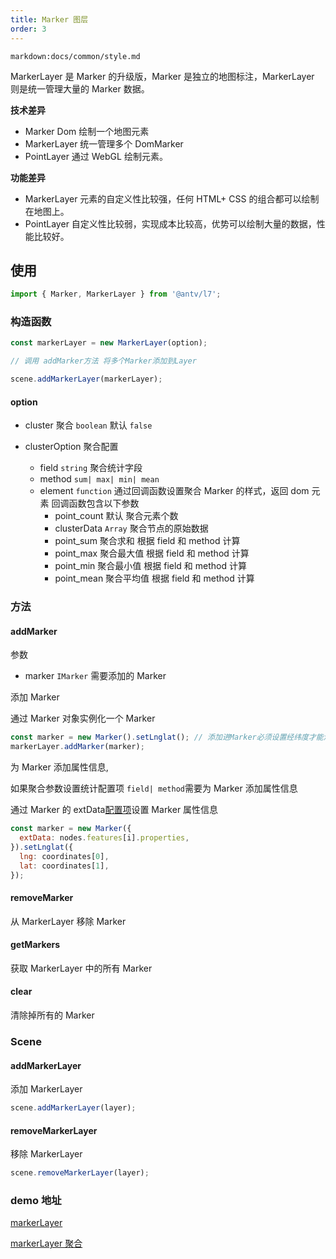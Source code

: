 ```yaml
---
title: Marker 图层
order: 3
---
```


`markdown:docs/common/style.md`

MarkerLayer 是 Marker 的升级版，Marker 是独立的地图标注，MarkerLayer 则是统一管理大量的 Marker 数据。

**技术差异**

- Marker Dom 绘制一个地图元素
- MarkerLayer 统一管理多个 DomMarker
- PointLayer 通过 WebGL 绘制元素。

**功能差异**

- MarkerLayer 元素的自定义性比较强，任何 HTML+ CSS 的组合都可以绘制在地图上。
- PointLayer 自定义性比较弱，实现成本比较高，优势可以绘制大量的数据，性能比较好。

## 使用

```javascript
import { Marker, MarkerLayer } from '@antv/l7';
```

### 构造函数

```javascript
const markerLayer = new MarkerLayer(option);

// 调用 addMarker方法 将多个Marker添加到Layer

scene.addMarkerLayer(markerLayer);
```

#### option

- cluster 聚合 `boolean` 默认 `false`

- clusterOption 聚合配置

  - field `string` 聚合统计字段
  - method `sum| max| min| mean`
  - element `function` 通过回调函数设置聚合 Marker 的样式，返回 dom 元素
    回调函数包含以下参数
    - point_count 默认 聚合元素个数
    - clusterData `Array` 聚合节点的原始数据
    - point_sum 聚合求和 根据 field 和 method 计算
    - point_max 聚合最大值 根据 field 和 method 计算
    - point_min 聚合最小值 根据 field 和 method 计算
    - point_mean 聚合平均值 根据 field 和 method 计算

### 方法

#### addMarker

参数

- marker `IMarker` 需要添加的 Marker

添加 Marker

通过 Marker 对象实例化一个 Marker

```javascript
const marker = new Marker().setLnglat(); // 添加进Marker必须设置经纬度才能添加
markerLayer.addMarker(marker);
```

为 Marker 添加属性信息,

如果聚合参数设置统计配置项 `field| method`需要为 Marker 添加属性信息

通过 Marker 的 extData[配置项](./marker#option)设置 Marker 属性信息

```javascript
const marker = new Marker({
  extData: nodes.features[i].properties,
}).setLnglat({
  lng: coordinates[0],
  lat: coordinates[1],
});
```

#### removeMarker

从 MarkerLayer 移除 Marker

#### getMarkers

获取 MarkerLayer 中的所有 Marker

#### clear

清除掉所有的 Marker

####

### Scene

#### addMarkerLayer

添加 MarkerLayer

```javascript
scene.addMarkerLayer(layer);
```

#### removeMarkerLayer

移除 MarkerLayer

```javascript
scene.removeMarkerLayer(layer);
```

### demo 地址

[markerLayer ](../../../examples/point/marker#markerlayer)

[markerLayer 聚合](../../../examples/point/marker#clustermarker)
